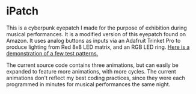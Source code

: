 iPatch
============

This is a cyberpunk eyepatch I made for the purpose of exhibition during musical performances.
It is a modified version of this eyepatch found on Amazon. It uses analog buttons as inputs
via an Adafruit Trinket Pro to produce lighting from Red 8x8 LED matrix, and an RGB LED ring.
[Here is a demonstration of a few test patterns.](https://www.youtube.com/watch?v=0YWV6PuEXgg)

The current source code contains three animations, but can easily be expanded to feature more animations,
with more cycles. The current animations don't reflect my best coding practices, since they were each programmed
in minutes for musical performances the same night.

